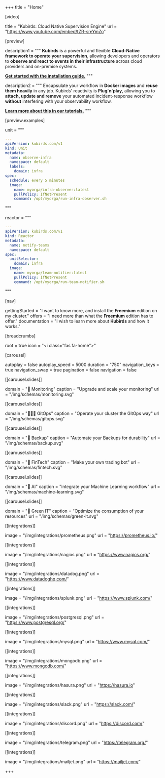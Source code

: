 +++
title = "Home"

[video]

title = "Kubirds: Cloud Native Supervision Engine"
url = "https://www.youtube.com/embed/tZR-sreYmZo"

[preview]

description1 = """
**Kubirds** is a powerful and flexible **Cloud-Native framework to operate your
supervision**, allowing developers and operators to **observe and react to events
in their infrastructure** across cloud providers and on-premise systems.

**[Get started with the installation guide.](/getting-started/)**
"""

description2 = """
Encapsulate your workflow in **Docker images** and **reuse them heavily** in
any job. Kubirds' reactivity is **Plug'n'play**, allowing you to **attach,
update and remove** your automated incident-response workflow **without**
interfering with your observability workflow.

**[Learn more about this in our tutorials.](/docs/dockerized-supervision/)**
"""

[preview.examples]

unit = """
```yaml
---
apiVersion: kubirds.com/v1
kind: Unit
metadata:
  name: observe-infra
  namespace: default
  labels:
    domain: infra
spec:
  schedule: every 5 minutes
  image:
    name: myorga/infra-observer:latest
    pullPolicy: IfNotPresent
    command: /opt/myorga/run-infra-observer.sh
```
"""

reactor = """
```yaml
---
apiVersion: kubirds.com/v1
kind: Reactor
metadata:
  name: notify-teams
  namespace: default
spec:
  unitSelector:
    domain: infra
  image:
    name: myorga/team-notifier:latest
    pullPolicy: IfNotPresent
    command: /opt/myorga/run-team-notifier.sh
```
"""

[nav]

gettingStarted = "I want to know more, and install the **Freemium** edition on my cluster."
offers = "I need more than what the **Freemium** edition has to offer."
documentation = "I wish to learn more about **Kubirds** and how it works."

[breadcrumbs]

root = true
icon = "<i class=\"fas fa-home\"></i>"

[carousel]

autoplay = false
autoplay_speed = 5000
duration = "750"
navigation_keys = true
navigation_swap = true
pagination = false
navigation = false

[[carousel.slides]]

domain = "👀 Monitoring"
caption = "Upgrade and scale your monitoring"
url = "/img/schemas/monitoring.svg"

[[carousel.slides]]

domain = "🧑🏻‍💻 GitOps"
caption = "Operate your cluster the GitOps way"
url = "/img/schemas/gitops.svg"

[[carousel.slides]]

domain = "💾 Backup"
caption = "Automate your Backups for durability"
url = "/img/schemas/backup.svg"

[[carousel.slides]]

domain = "💸 FinTech"
caption = "Make your own trading bot"
url = "/img/schemas/fintech.svg"

[[carousel.slides]]

domain = "🤖 AI"
caption = "Integrate your Machine Learning workflow"
url = "/img/schemas/machine-learning.svg"

[[carousel.slides]]

domain = "🍃 Green IT"
caption = "Optimize the consumption of your resources"
url = "/img/schemas/green-it.svg"

[[integrations]]

image = "/img/integrations/prometheus.png"
url = "https://prometheus.io/"

[[integrations]]

image = "/img/integrations/nagios.png"
url = "https://www.nagios.org/"

[[integrations]]

image = "/img/integrations/datadog.png"
url = "https://www.datadoghq.com/"

[[integrations]]

image = "/img/integrations/splunk.png"
url = "https://www.splunk.com/"

[[integrations]]

image = "/img/integrations/postgresql.png"
url = "https://www.postgresql.org/"

[[integrations]]

image = "/img/integrations/mysql.png"
url = "https://www.mysql.com/"

[[integrations]]

image = "/img/integrations/mongodb.png"
url = "https://www.mongodb.com/"

[[integrations]]

image = "/img/integrations/hasura.png"
url = "https://hasura.io"


[[integrations]]

image = "/img/integrations/slack.png"
url = "https://slack.com/"

[[integrations]]

image = "/img/integrations/discord.png"
url = "https://discord.com/"

[[integrations]]

image = "/img/integrations/telegram.png"
url = "https://telegram.org/"

[[integrations]]

image = "/img/integrations/mailjet.png"
url = "https://mailjet.com/"

+++
